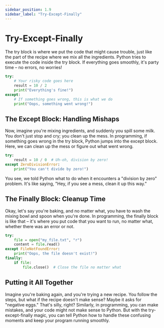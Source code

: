 ```yaml
---
sidebar_position: 1.9
sidebar_label: "Try-Except-Finally"
---
```


# Try-Except-Finally

The try block is where we put the code that might cause trouble, just like the part of the recipe where we mix all the ingredients. Python tries to execute the code inside the try block. If everything goes smoothly, it's party time – no errors, no worries!

```python
try:
    # Your risky code goes here
    result = 10 / 2
    print("Everything's fine!")
except:
    # If something goes wrong, this is what we do
    print("Oops, something went wrong!")
```

## The Except Block: Handling Mishaps

Now, imagine you're mixing ingredients, and suddenly you spill some milk. You don't just stop and cry; you clean up the mess. In programming, if something goes wrong in the try block, Python jumps into the except block. Here, we can clean up the mess or figure out what went wrong.

```python
try:
    result = 10 / 0  # Uh-oh, division by zero!
except ZeroDivisionError:
    print("You can't divide by zero!")
```

You see, we told Python what to do when it encounters a "division by zero" problem. It's like saying, "Hey, if you see a mess, clean it up this way."

## The Finally Block: Cleanup Time

Okay, let's say you're baking, and no matter what, you have to wash the mixing bowl and spoon when you're done. In programming, the finally block is like that – it's where you put code that you want to run, no matter what, whether there was an error or not.

```python
try:
    file = open("my_file.txt", "r")
    content = file.read()
except FileNotFoundError:
    print("Oops, the file doesn't exist!")
finally:
    if file:
        file.close()  # Close the file no matter what
```

## Putting it All Together

Imagine you're baking again, and you're trying a new recipe. You follow the steps, but what if the recipe doesn't make sense? Maybe it asks for "negative eggs." That's silly, right? Similarly, in programming, you can make mistakes, and your code might not make sense to Python. But with the try-except-finally magic, you can tell Python how to handle these confusing moments and keep your program running smoothly.